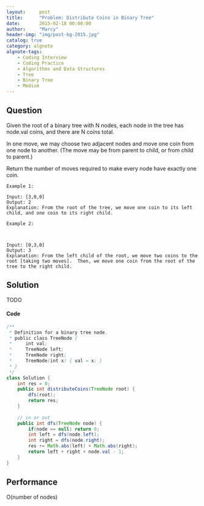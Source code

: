 ```yaml
---
layout:     post
title:      "Problem: Distribute Coins in Binary Tree"
date:       2015-02-18 00:00:00
author:     "Marcy"
header-img: "img/post-bg-2015.jpg"
catalog: true
category: algnote
algnote-tags:
    - Coding Interview
    - Coding Practice
    - Algorithms and Data Structures
    - Tree
    - Binary Tree
    - Medium
---
```


## Question

Given the root of a binary tree with N nodes, each node in the tree has node.val coins, and there are N coins total.

In one move, we may choose two adjacent nodes and move one coin from one node to another.  (The move may be from parent to child, or from child to parent.)

Return the number of moves required to make every node have exactly one coin.

```
Example 1:

Input: [3,0,0]
Output: 2
Explanation: From the root of the tree, we move one coin to its left child, and one coin to its right child.
```

```
Example 2:



Input: [0,3,0]
Output: 3
Explanation: From the left child of the root, we move two coins to the root [taking two moves].  Then, we move one coin from the root of the tree to the right child.
```

## Solution

TODO

#### Code
```java
/**
 * Definition for a binary tree node.
 * public class TreeNode {
 *     int val;
 *     TreeNode left;
 *     TreeNode right;
 *     TreeNode(int x) { val = x; }
 * }
 */
class Solution {
    int res = 0;
    public int distributeCoins(TreeNode root) {
        dfs(root);
        return res;
    }
    
    // in or out
    public int dfs(TreeNode node) {
        if(node == null) return 0;
        int left = dfs(node.left);
        int right = dfs(node.right);
        res += Math.abs(left) + Math.abs(right);
        return left + right + node.val - 1;
    }
}
```

## Performance
O(number of nodes)
